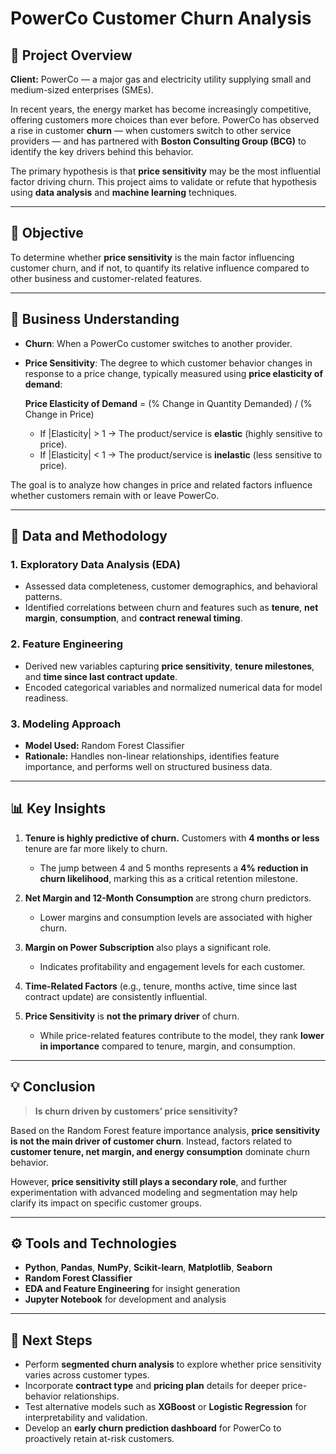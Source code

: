 # PowerCo Customer Churn Analysis

## 📘 Project Overview

**Client:** PowerCo — a major gas and electricity utility supplying small and medium-sized enterprises (SMEs).

In recent years, the energy market has become increasingly competitive, offering customers more choices than ever before. PowerCo has observed a rise in customer **churn** — when customers switch to other service providers — and has partnered with **Boston Consulting Group (BCG)** to identify the key drivers behind this behavior.

The primary hypothesis is that **price sensitivity** may be the most influential factor driving churn. This project aims to validate or refute that hypothesis using **data analysis** and **machine learning** techniques.

---

## 🎯 Objective

To determine whether **price sensitivity** is the main factor influencing customer churn, and if not, to quantify its relative influence compared to other business and customer-related features.

---

## 🧠 Business Understanding

* **Churn**: When a PowerCo customer switches to another provider.
* **Price Sensitivity**: The degree to which customer behavior changes in response to a price change, typically measured using **price elasticity of demand**:

  **Price Elasticity of Demand** = (% Change in Quantity Demanded) / (% Change in Price)

  * If |Elasticity| > 1 → The product/service is **elastic** (highly sensitive to price).
  * If |Elasticity| < 1 → The product/service is **inelastic** (less sensitive to price).

The goal is to analyze how changes in price and related factors influence whether customers remain with or leave PowerCo.

---

## 🧩 Data and Methodology

### 1. **Exploratory Data Analysis (EDA)**

* Assessed data completeness, customer demographics, and behavioral patterns.
* Identified correlations between churn and features such as **tenure**, **net margin**, **consumption**, and **contract renewal timing**.

### 2. **Feature Engineering**

* Derived new variables capturing **price sensitivity**, **tenure milestones**, and **time since last contract update**.
* Encoded categorical variables and normalized numerical data for model readiness.

### 3. **Modeling Approach**

* **Model Used:** Random Forest Classifier
* **Rationale:** Handles non-linear relationships, identifies feature importance, and performs well on structured business data.

---

## 📊 Key Insights

1. **Tenure is highly predictive of churn.**
   Customers with **4 months or less** tenure are far more likely to churn.

   * The jump between 4 and 5 months represents a **4% reduction in churn likelihood**, marking this as a critical retention milestone.

2. **Net Margin and 12-Month Consumption** are strong churn predictors.

   * Lower margins and consumption levels are associated with higher churn.

3. **Margin on Power Subscription** also plays a significant role.

   * Indicates profitability and engagement levels for each customer.

4. **Time-Related Factors** (e.g., tenure, months active, time since last contract update) are consistently influential.

5. **Price Sensitivity** is **not the primary driver** of churn.

   * While price-related features contribute to the model, they rank **lower in importance** compared to tenure, margin, and consumption.

---

## 💡 Conclusion

> **Is churn driven by customers’ price sensitivity?**

Based on the Random Forest feature importance analysis, **price sensitivity is not the main driver of customer churn**. Instead, factors related to **customer tenure, net margin, and energy consumption** dominate churn behavior.

However, **price sensitivity still plays a secondary role**, and further experimentation with advanced modeling and segmentation may help clarify its impact on specific customer groups.

---

## ⚙️ Tools and Technologies

* **Python**, **Pandas**, **NumPy**, **Scikit-learn**, **Matplotlib**, **Seaborn**
* **Random Forest Classifier**
* **EDA and Feature Engineering** for insight generation
* **Jupyter Notebook** for development and analysis

---

## 🏁 Next Steps

* Perform **segmented churn analysis** to explore whether price sensitivity varies across customer types.
* Incorporate **contract type** and **pricing plan** details for deeper price-behavior relationships.
* Test alternative models such as **XGBoost** or **Logistic Regression** for interpretability and validation.
* Develop an **early churn prediction dashboard** for PowerCo to proactively retain at-risk customers.
